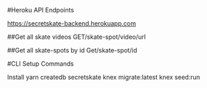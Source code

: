 #Heroku API Endpoints 

https://secretskate-backend.herokuapp.com

##Get all skate videos
GET/skate-spot/video/url 

##Get all skate-spots by id
Get/skate-spot/id

#CLI Setup Commands 

Install yarn 
createdb secretskate 
knex migrate:latest
knex seed:run 


